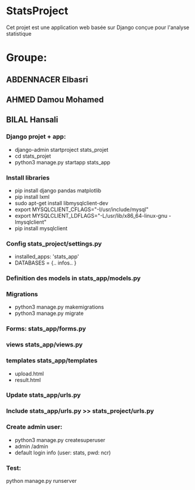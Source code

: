 # StatsProject
 Cet projet est une application web basée sur Django conçue pour l'analyse statistique
# Groupe:
## ABDENNACER Elbasri
## AHMED Damou Mohamed
## BILAL Hansali

### Django projet + app:
- django-admin startproject stats_projet
- cd stats_projet
- python3 manage.py startapp stats_app

### Install libraries
- pip install django pandas matplotlib
- pip install lxml
- sudo apt-get install libmysqlclient-dev
- export MYSQLCLIENT_CFLAGS="-I/usr/include/mysql"
- export MYSQLCLIENT_LDFLAGS="-L/usr/lib/x86_64-linux-gnu -lmysqlclient"
- pip install mysqlclient

### Config stats_project/settings.py
- installed_apps: 'stats_app'
- DATABASES = {.. infos.. }

### Definition des models in stats_app/models.py
### Migrations
- python3 manage.py makemigrations
- python3 manage.py migrate

### Forms: stats_app/forms.py
### views stats_app/views.py
### templates stats_app/templates
- upload.html
- result.html

### Update stats_app/urls.py
### Include stats_app/urls.py >> stats_project/urls.py

### Create admin user:
- python3 manage.py createsuperuser
- admin /admin
- default login info (user: stats, pwd: ncr)

### Test:
python manage.py runserver
